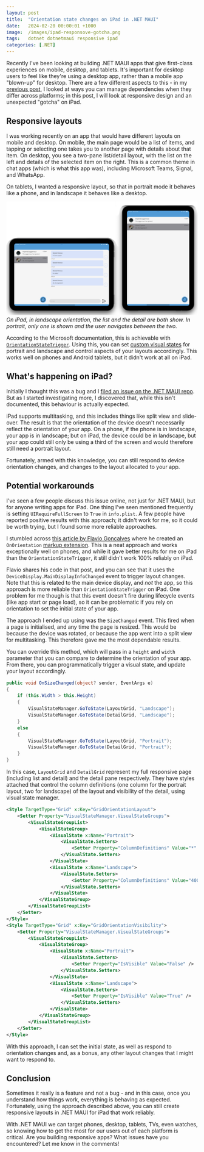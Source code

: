 ```yaml
---
layout: post
title:  "Orientation state changes on iPad in .NET MAUI"
date:   2024-02-20 00:00:01 +1000
image:  /images/ipad-responsove-gotcha.png
tags:   dotnet dotnetmaui responsive ipad
categories: [.NET]
---
```


Recently I've been looking at building .NET MAUI apps that give first-class experiences on mobile, desktop, and tablets. It's important for desktop users to feel like they're using a desktop app, rather than a mobile app "blown-up" for desktop. There are a few different aspects to this - in my [previous post](/posts/idiom-dependencies/), I looked at ways you can manage dependencies when they differ across platforms; in this post, I will look at responsive design and an unexpected "gotcha" on iPad.

## Responsive layouts

I was working recently on an app that would have different layouts on mobile and desktop. On mobile, the main page would be a list of items, and tapping or selecting one takes you to another page with details about that item. On desktop, you see a two-pane list/detail layout, with the list on the left and details of the selected item on the right. This is a common theme in chat apps (which is what this app was), including Microsoft Teams, Signal, and WhatsApp.

On tablets, I wanted a responsive layout, so that in portrait mode it behaves like a phone, and in landscape it behaves like a desktop.

![On iPad, in landscape orientation, the list and the detail are both show. In portrait, only one is shown and the user navigates between the two.](/images/ipad-landscape-portrait.png)
_On iPad, in landscape orientation, the list and the detail are both show. In portrait, only one is shown and the user navigates between the two._

According to the Microsoft documentation, this is achievable with [`OrientationStateTrigger`](https://learn.microsoft.com/dotnet/maui/fundamentals/triggers?view=net-maui-8.0#orientation-state-trigger). Using this, you can set [custom visual states](https://learn.microsoft.com/dotnet/maui/user-interface/visual-states?view=net-maui-8.0#define-custom-visual-states) for portrait and landscape and control aspects of your layouts accordingly. This works well on phones and Android tablets, but it didn't work at all on iPad.

## What's happening on iPad?

Initially I thought this was a bug and I [filed an issue on the .NET MAUI repo](https://github.com/dotnet/maui/issues/20491). But as I started investigating more, I discovered that, while this isn't documented, this behaviour is actually expected.

iPad supports multitasking, and this includes things like split view and slide-over. The result is that the orientation of the device doesn't necessarily reflect the orientation of your app. On a phone, if the phone is in landscape, your app is in landscape; but on iPad, the device could be in landscape, but your app could still only be using a third of the screen and would therefore still need a portrait layout.

Fortunately, armed with this knowledge, you can still respond to device orientation changes, and changes to the layout allocated to your app.

## Potential workarounds

I've seen a few people discuss this issue online, not just for .NET MAUI, but for anyone writing apps for iPad. One thing I've seen mentioned frequently is setting `UIRequireFullScreen` to `True` in `info.plist`. A few people have reported positive results with this approach; it didn't work for me, so it could be worth trying, but I found some more reliable approaches.

I stumbled across [this article by Flavio Goncalves](https://www.cayas.de/en/blog/responsive-layouts-for-dotnet-maui) where he created an `OnOrientation` [markup extension](https://learn.microsoft.com/dotnet/maui/xaml/fundamentals/markup-extensions?view=net-maui-8.0). This is a neat approach and works exceptionally well on phones, and while it gave better results for me on iPad than the `OrientationStateTrigger`, it still didn't work 100% reliably on iPad.

Flavio shares his code in that post, and you can see that it uses the `DeviceDisplay.MainDisplayInfoChanged` event to trigger layout changes. Note that this is related to the main device display, and _not_ the app, so this approach is more reliable than `OrientationStateTrigger` on iPad. One problem for me though is that this event doesn't fire during lifecycle events (like app start or page load), so it can be problematic if you rely on orientation to set the initial state of your app.

The approach I ended up using was the `SizeChanged` event. This fired when a page is initialised, and any time the page is resized. This would be because the device was rotated, or because the app went into a split view for multitasking. This therefore gave me the most dependable results.

You can override this method, which will pass in a `height` and `width` parameter that you can compare to determine the orientation of your app. From there, you can programmatically trigger a visual state, and update your layout accordingly.

```csharp
public void OnSizeChanged(object? sender, EventArgs e)
{
    if (this.Width > this.Height)
    {
        VisualStateManager.GoToState(LayoutGrid, "Landscape");
        VisualStateManager.GoToState(DetailGrid, "Landscape");
    }
    else
    {
        VisualStateManager.GoToState(LayoutGrid, "Portrait");
        VisualStateManager.GoToState(DetailGrid, "Portrait");
    }
}
```

In this case, `LayoutGrid` and `DetailGrid` represent my full responsive page (including list and detail) and the detail pane respectively. They have styles attached that control the column definitions (one column for the portrait layout, two for landscape) of the layout and visibility of the detail, using visual state manager.

```xml
<Style TargetType="Grid" x:Key="GridOrientationLayout">
    <Setter Property="VisualStateManager.VisualStateGroups">
        <VisualStateGroupList>
            <VisualStateGroup>
                <VisualState x:Name="Portrait">
                    <VisualState.Setters>
                        <Setter Property="ColumnDefinitions" Value="*" />
                    </VisualState.Setters>
                </VisualState>
                <VisualState x:Name="Landscape">
                    <VisualState.Setters>
                        <Setter Property="ColumnDefinitions" Value="400,*" />
                    </VisualState.Setters>
                </VisualState>
            </VisualStateGroup>
        </VisualStateGroupList>
    </Setter>
</Style>
<Style TargetType="Grid" x:Key="GridOrientationVisibility">
    <Setter Property="VisualStateManager.VisualStateGroups">
        <VisualStateGroupList>
            <VisualStateGroup>
                <VisualState x:Name="Portrait">
                    <VisualState.Setters>
                        <Setter Property="IsVisible" Value="False" />
                    </VisualState.Setters>
                </VisualState>
                <VisualState x:Name="Landscape">
                    <VisualState.Setters>
                        <Setter Property="IsVisible" Value="True" />
                    </VisualState.Setters>
                </VisualState>
            </VisualStateGroup>
        </VisualStateGroupList>
    </Setter>
</Style>
```

With this approach, I can set the initial state, as well as respond to orientation changes and, as a bonus, any other layout changes that I might want to respond to.

## Conclusion

Sometimes it really is a feature and not a bug - and in this case, once you understand how things work, everything is behaving as expected. Fortunately, using the approach described above, you can still create responsive layouts in .NET MAUI for iPad that work reliably.

With .NET MAUI we can target phones, desktop, tablets, TVs, even watches, so knowing how to get the most for our users out of each platform is critical. Are you building responsive apps? What issues have you encountered? Let me know in the comments!
